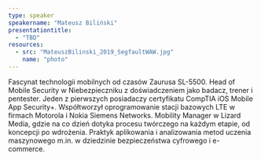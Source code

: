 ```yaml
---
type: speaker
speakername: "Mateusz Biliński"
presentationtitle:
  - "TBD"
resources:
  - src: "MateuszBilinski_2019_SegfaultWAW.jpg"
    name: "photo"
---
```

Fascynat technologii mobilnych od czasów Zaurusa SL-5500. Head of Mobile Security w Niebezpieczniku z doświadczeniem jako badacz, trener i pentester. Jeden z pierwszych posiadaczy certyfikatu CompTIA iOS Mobile App Security+. Współtworzył oprogramowanie stacji bazowych LTE w firmach Motorola i Nokia Siemens Networks. Mobility Manager w Lizard Media, gdzie na co dzień dotyka procesu twórczego na każdym etapie, od koncepcji po wdrożenia. Praktyk aplikowania i analizowania metod uczenia maszynowego m.in. w dziedzinie bezpieczeństwa cyfrowego i e-commerce.
